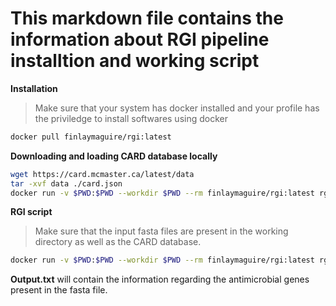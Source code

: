 # This markdown file contains the information about RGI pipeline installtion and working script

**Installation**
> Make sure that your system has docker installed and your profile has the priviledge to install softwares using docker
```bash
docker pull finlaymaguire/rgi:latest
```
**Downloading and loading CARD database locally**
```bash
wget https://card.mcmaster.ca/latest/data
tar -xvf data ./card.json
docker run -v $PWD:$PWD --workdir $PWD --rm finlaymaguire/rgi:latest rgi load --card_json ./card.json --local
```
**RGI script**
> Make sure that the input fasta files are present in the working directory as well as the CARD database. 
```bash
docker run -v $PWD:$PWD --workdir $PWD --rm finlaymaguire/rgi:latest rgi main --input_sequence <input fasta file> --output_file <output file prefix> --input_type contig --local --clean
```
**Output.txt** will contain the information regarding the antimicrobial genes present in the fasta file. 
